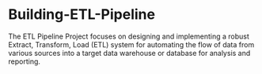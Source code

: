 # Building-ETL-Pipeline
The ETL Pipeline Project focuses on designing and implementing a robust Extract, Transform, Load (ETL) system for automating the flow of data from various sources into a target data warehouse or database for analysis and reporting.
